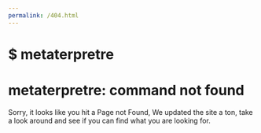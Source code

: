 ```yaml
---
permalink: /404.html
---
```

# $ metaterpretre 
# metaterpretre: command not found

Sorry, it looks like you hit a Page not Found, We updated the site a ton, take a look around and see if you can find what you are looking for.
